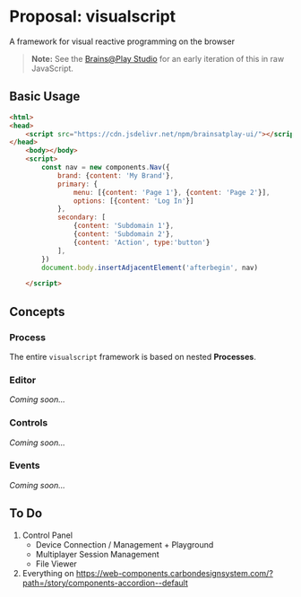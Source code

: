 # Proposal: visualscript
A framework for visual reactive programming on the browser

> **Note:** See the [Brains@Play Studio](https://app.brainsatplay.com/#studio) for an early iteration of this in raw JavaScript.

## Basic Usage
```html
<html>
<head>
    <script src="https://cdn.jsdelivr.net/npm/brainsatplay-ui/"></script>
</head>
    <body></body>
    <script>
        const nav = new components.Nav({
            brand: {content: 'My Brand'},
            primary: {
                menu: [{content: 'Page 1'}, {content: 'Page 2'}],
                options: [{content: 'Log In'}]
            },
            secondary: [
                {content: 'Subdomain 1'},
                {content: 'Subdomain 2'},
                {content: 'Action', type:'button'}
            ],
        })
        document.body.insertAdjacentElement('afterbegin', nav)

    </script>
```

## Concepts
### Process
The entire `visualscript` framework is based on nested **Processes**.

### Editor
*Coming soon...*

### Controls
*Coming soon...*

### Events
*Coming soon...*


## To Do
1. Control Panel
    - Device Connection / Management + Playground
    - Multiplayer Session Management
    - File Viewer
2. Everything on https://web-components.carbondesignsystem.com/?path=/story/components-accordion--default


